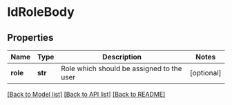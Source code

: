 # IdRoleBody

## Properties
Name | Type | Description | Notes
------------ | ------------- | ------------- | -------------
**role** | **str** | Role which should be assigned to the user | [optional] 

[[Back to Model list]](../README.md#documentation-for-models) [[Back to API list]](../README.md#documentation-for-api-endpoints) [[Back to README]](../README.md)


